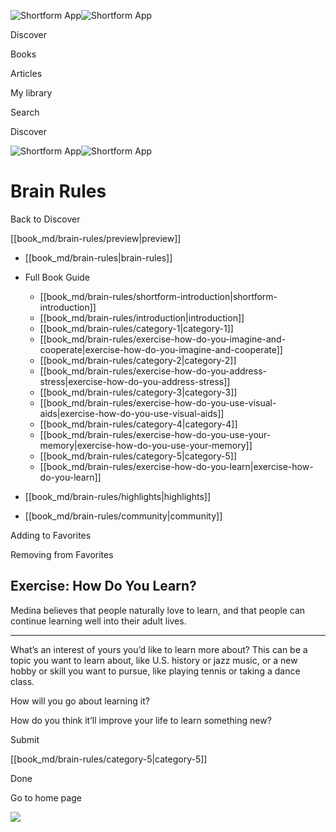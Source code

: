 ![Shortform App](/img/logo.36a2399e.svg)![Shortform App](/img/logo-dark.70c1b072.svg)

Discover

Books

Articles

My library

Search

Discover

![Shortform App](/img/logo.36a2399e.svg)![Shortform App](/img/logo-dark.70c1b072.svg)

# Brain Rules

Back to Discover

[[book_md/brain-rules/preview|preview]]

  * [[book_md/brain-rules|brain-rules]]
  * Full Book Guide

    * [[book_md/brain-rules/shortform-introduction|shortform-introduction]]
    * [[book_md/brain-rules/introduction|introduction]]
    * [[book_md/brain-rules/category-1|category-1]]
    * [[book_md/brain-rules/exercise-how-do-you-imagine-and-cooperate|exercise-how-do-you-imagine-and-cooperate]]
    * [[book_md/brain-rules/category-2|category-2]]
    * [[book_md/brain-rules/exercise-how-do-you-address-stress|exercise-how-do-you-address-stress]]
    * [[book_md/brain-rules/category-3|category-3]]
    * [[book_md/brain-rules/exercise-how-do-you-use-visual-aids|exercise-how-do-you-use-visual-aids]]
    * [[book_md/brain-rules/category-4|category-4]]
    * [[book_md/brain-rules/exercise-how-do-you-use-your-memory|exercise-how-do-you-use-your-memory]]
    * [[book_md/brain-rules/category-5|category-5]]
    * [[book_md/brain-rules/exercise-how-do-you-learn|exercise-how-do-you-learn]]
  * [[book_md/brain-rules/highlights|highlights]]
  * [[book_md/brain-rules/community|community]]



Adding to Favorites 

Removing from Favorites 

## Exercise: How Do You Learn?

Medina believes that people naturally love to learn, and that people can continue learning well into their adult lives.

* * *

What’s an interest of yours you’d like to learn more about? This can be a topic you want to learn about, like U.S. history or jazz music, or a new hobby or skill you want to pursue, like playing tennis or taking a dance class.

How will you go about learning it?

How do you think it’ll improve your life to learn something new?

Submit 

[[book_md/brain-rules/category-5|category-5]]

Done

Go to home page 

![](https://bat.bing.com/action/0?ti=56018282&Ver=2&mid=da11b1d0-3765-46de-a081-cc5546961d69&sid=49fff5b0636c11eeb9c611038afc8668&vid=4a005010636c11ee80c703d4c4a7acd5&vids=0&msclkid=N&pi=0&lg=en-US&sw=800&sh=600&sc=24&nwd=1&tl=Shortform%20%7C%20Book&p=https%3A%2F%2Fwww.shortform.com%2Fapp%2Fbook%2Fbrain-rules%2Fexercise-how-do-you-learn&r=&lt=478&evt=pageLoad&sv=1&rn=993307)
